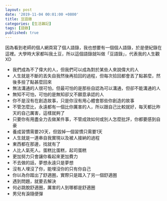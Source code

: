 ```yaml
---
layout: post
date: '2019-11-04 00:01:00 +0800'
title: 豆語錄
categories: [生活雜記]
tags: [語錄]
published: true
---
```


因為看到老師的個人網頁寫了個人語錄，我也想要有一個個人語錄，於是便紀錄在這裡。大學時大家都叫我土豆，所以這個語錄就叫做「豆語錄」，代表我的人生觀XD

* 我們成為不了偉大的人，但我們可以成為對於某些人來說偉大的人
* 人生就是不斷的丟失自我然後再拾回的過程，但每次拾回都會丟了點甚麼，然後多撿了點甚麼回來
* 無法溝通的人很可怕，但最可怕的是那些自認為可以溝通，但卻不能溝通的人
* 無知不可怕，可怕的是無知卻又不願意承認的人
* 你不是沒有在創造故事，只是你沒有用心體會那些你創造的故事
* 不管怎麼比，永遠都有一個比你厲害的人，所以跟自己比較就好，每天都比昨天的自己厲害，這樣就夠了
* 只要你有用盡全力去做某件事，不管成效如何或別人怎麼批評，你都要感到自豪
* 養成習慣需要20天，但毀掉一個習慣只需要1天
* 人生就是一連串自我實現以及被人接納的過程
* 東西都在那邊，找就有了
* 人比人氣死人。蛋糕比蛋糕，起司蛋糕
* 更加努力只會讓你看起來更加費力
* 不去做的話，夢想永遠只是夢想
* 沒有人埋沒了你，能埋沒你的只有你自己
* 你以為你踏出了舒適圈，實際只是踏入了另一個舒適圈
* 遇到問題，就要去解決
* 何必跳脫舒適圈，厲害的人到哪都是舒適圈
* 男兒有淚隨便彈
